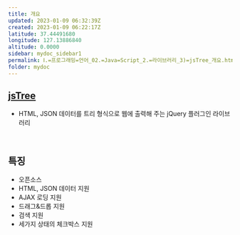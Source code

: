 ```yaml
---
title: 개요
updated: 2023-01-09 06:32:39Z
created: 2023-01-09 06:22:17Z
latitude: 37.44491680
longitude: 127.13886840
altitude: 0.0000
sidebar: mydoc_sidebar1
permalink: Ⅰ.=프로그래밍=언어_02.=Java=Script_2.=라이브러리_3)=jsTree_개요.html
folder: mydoc
---
```


## [jsTree](https://www.jstree.com/)
- HTML, JSON 데이터를 트리 형식으로 웹에 출력해 주는 jQuery 플러그인 라이브러리

<br>

## 특징
- 오픈소스
- HTML, JSON 데이터 지원
- AJAX 로딩 지원
- 드래그&드롭 지원
- 검색 지원
- 세가지 상태의 체크박스 지원
